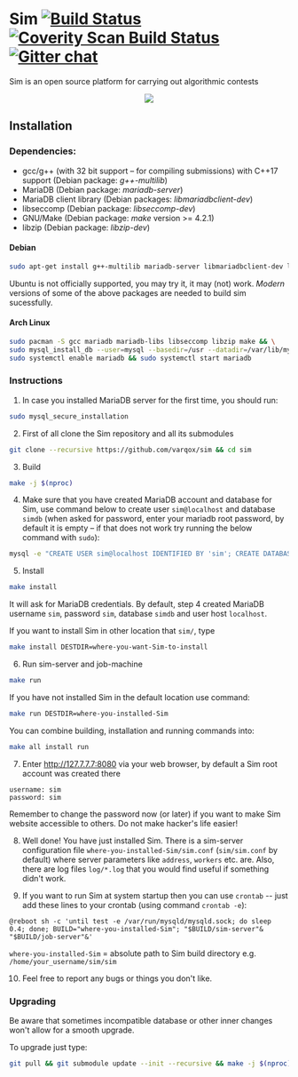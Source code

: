 # Sim [![Build Status](https://travis-ci.org/varqox/sim.svg?branch=master)](https://travis-ci.org/varqox/sim) [![Coverity Scan Build Status](https://scan.coverity.com/projects/6466/badge.svg)](https://scan.coverity.com/projects/varqox-sim) [![Gitter chat](https://badges.gitter.im/varqox/sim.png)](https://gitter.im/varqox/sim)

Sim is an open source platform for carrying out algorithmic contests

<div align="center">
  <img src="http://varqox.github.io/img/sim.png"/>
</div>


## Installation

### Dependencies:

- gcc/g++ (with 32 bit support &ndash; for compiling submissions) with C++17 support (Debian package: _g++-multilib_)
- MariaDB (Debian package: _mariadb-server_)
- MariaDB client library (Debian packages: _libmariadbclient-dev_)
- libseccomp (Debian package: _libseccomp-dev_)
- GNU/Make (Debian package: _make_ version >= 4.2.1)
- libzip  (Debian package: _libzip-dev_)

#### Debian

  ```sh
  sudo apt-get install g++-multilib mariadb-server libmariadbclient-dev libseccomp-dev libzip-dev make libssl-dev
  ```
  
  Ubuntu is not officially supported, you may try it, it may (not) work. _Modern_ versions of some of the above packages are needed to build sim sucessfully.

#### Arch Linux

  ```sh
  sudo pacman -S gcc mariadb mariadb-libs libseccomp libzip make && \
  sudo mysql_install_db --user=mysql --basedir=/usr --datadir=/var/lib/mysql && \
  sudo systemctl enable mariadb && sudo systemctl start mariadb
  ```

### Instructions

1. In case you installed MariaDB server for the first time, you should run:
  ```sh
  sudo mysql_secure_installation
  ```

2. First of all clone the Sim repository and all its submodules

  ```sh
  git clone --recursive https://github.com/varqox/sim && cd sim
  ```

3. Build

  ```sh
  make -j $(nproc)
  ```

4. Make sure that you have created MariaDB account and database for Sim, use command below to create user `sim@localhost` and database `simdb` (when asked for password, enter your mariadb root password, by default it is empty &ndash; if that does not work try running the below command with `sudo`):

  ```sh
  mysql -e "CREATE USER sim@localhost IDENTIFIED BY 'sim'; CREATE DATABASE simdb; GRANT ALL ON simdb.* TO 'sim'@'localhost';" -u root -p
  ```

5. Install

  ```sh
  make install
  ```
  It will ask for MariaDB credentials. By default, step 4 created MariaDB username `sim`, password `sim`, database `simdb` and user host `localhost`.

  If you want to install Sim in other location that `sim/`, type

  ```sh
  make install DESTDIR=where-you-want-Sim-to-install
  ```

6. Run sim-server and job-machine

  ```sh
  make run
  ```

  If you have not installed Sim in the default location use command:

  ```sh
  make run DESTDIR=where-you-installed-Sim
  ```

  You can combine building, installation and running commands into:
  ```sh
  make all install run
  ```

7. Enter http://127.7.7.7:8080 via your web browser, by default a Sim root account was created there
  ```
  username: sim
  password: sim
  ```

  Remember to change the password now (or later) if you want to make Sim website accessible to others. Do not make hacker's life easier!

8. Well done! You have just installed Sim. There is a sim-server configuration file `where-you-installed-Sim/sim.conf` (`sim/sim.conf` by default) where server parameters like `address`, `workers` etc. are. Also, there are log files `log/*.log` that you would find useful if something didn't work.

9. If you want to run Sim at system startup then you can use `crontab` -- just add these lines to your crontab (using command `crontab -e`):
```
@reboot sh -c 'until test -e /var/run/mysqld/mysqld.sock; do sleep 0.4; done; BUILD="where-you-installed-Sim"; "$BUILD/sim-server"& "$BUILD/job-server"&'
```

`where-you-installed-Sim` = absolute path to Sim build directory e.g. `/home/your_username/sim/sim`

10. Feel free to report any bugs or things you don't like.

### Upgrading
Be aware that sometimes incompatible database or other inner changes won't allow for a smooth upgrade.

To upgrade just type:
```sh
git pull && git submodule update --init --recursive && make -j $(nproc) install run
```
